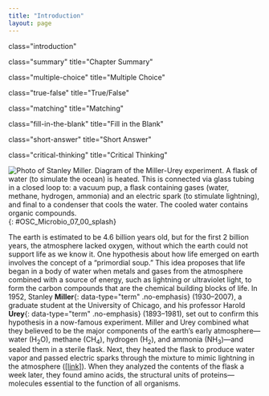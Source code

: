 ```yaml
---
title: "Introduction"
layout: page
---
```



<cnx-pi data-type="cnx.flag.introduction"> class="introduction" </cnx-pi>

<cnx-pi data-type="cnx.eoc">class="summary" title="Chapter Summary"</cnx-pi>

<cnx-pi data-type="cnx.eoc">class="multiple-choice" title="Multiple Choice"</cnx-pi>

<cnx-pi data-type="cnx.eoc">class="true-false" title="True/False"</cnx-pi>

<cnx-pi data-type="cnx.eoc">class="matching" title="Matching"</cnx-pi>

<cnx-pi data-type="cnx.eoc">class="fill-in-the-blank" title="Fill in the Blank"</cnx-pi>

<cnx-pi data-type="cnx.eoc">class="short-answer" title="Short Answer"</cnx-pi>

<cnx-pi data-type="cnx.eoc">class="critical-thinking" title="Critical Thinking"</cnx-pi>

 ![Photo of Stanley Miller. Diagram of the Miller-Urey experiment. A flask of water (to simulate the ocean) is heated. This is connected via glass tubing in a closed loop to: a vacuum pup, a flask containing gases (water, methane, hydrogen, ammonia) and an electric spark (to stimulate lightning), and final to a condenser that cools the water. The cooled water contains organic compounds.](../resources/OSC_Microbio_07_00_splash.jpg "Scientist Stanley Miller (pictured) and Harold Urey demonstrated that organic compounds may have originated naturally from inorganic matter. The Miller-Urey experiment illustrated here simulated the effects of lightning on chemical compounds found in the earth&#x2019;s early atmosphere. The resulting reactions yielded amino acids, the chemical building blocks of proteins. (credit &#x201C;photo&#x201D;: modification of work by NASA; credit &#x201C;illustration&#x201D;: modification of work by Courtney Harrington)"){: #OSC_Microbio_07_00_splash}

The earth is estimated to be 4.6 billion years old, but for the first 2 billion years, the atmosphere lacked oxygen, without which the earth could not support life as we know it. One hypothesis about how life emerged on earth involves the concept of a “primordial soup.” This idea proposes that life began in a body of water when metals and gases from the atmosphere combined with a source of energy, such as lightning or ultraviolet light, to form the carbon compounds that are the chemical building blocks of life. In 1952, Stanley **Miller**{: data-type="term" .no-emphasis} (1930–2007), a graduate student at the University of Chicago, and his professor Harold **Urey**{: data-type="term" .no-emphasis} (1893–1981), set out to confirm this hypothesis in a now-famous experiment. Miller and Urey combined what they believed to be the major components of the earth’s early atmosphere—water (H<sub>2</sub>O), methane (CH<sub>4</sub>), hydrogen (H<sub>2</sub>), and ammonia (NH<sub>3</sub>)—and sealed them in a sterile flask. Next, they heated the flask to produce water vapor and passed electric sparks through the mixture to mimic lightning in the atmosphere ([\[link\]](#OSC_Microbio_07_00_splash)). When they analyzed the contents of the flask a week later, they found amino acids, the structural units of proteins—molecules essential to the function of all organisms.

